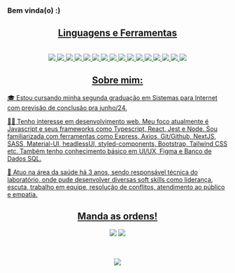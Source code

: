### Bem vinda(o)  :)
 <div align="center">
  <a href="https://github.com/mylenaverspeelt" />
</div>

<!-- SKILLS -->
<div align="center"> 
<h2 align="center">Linguagens e Ferramentas</h2>
<br/>
<img src="https://img.shields.io/badge/JavaScript-F7DF1E?style=for-the-badge&logo=javascript&logoColor=black" />
<img src="https://img.shields.io/badge/TypeScript-007ACC?style=for-the-badge&logo=typescript&logoColor=white" />
<img src="https://img.shields.io/badge/React-20232A?style=for-the-badge&logo=react&logoColor=61DAFB" />
<img src="https://img.shields.io/badge/React_Router-CA4245?style=for-the-badge&logo=react-router&logoColor=white" /> 
<img src="https://img.shields.io/badge/jQuery-0769AD?style=for-the-badge&logo=jquery&logoColor=white" />
<img src="https://img.shields.io/badge/Git-E34F26?style=for-the-badge&logo=git&logoColor=white" />
<img src="https://img.shields.io/badge/Sass-CC6699?style=for-the-badge&logo=sass&logoColor=white" />
<img src="https://img.shields.io/badge/CSS3-1572B6?style=for-the-badge&logo=css3&logoColor=white" />
<img src="https://img.shields.io/badge/HTML5-E34F26?style=for-the-badge&logo=html5&logoColor=white" />
<img src="https://img.shields.io/badge/Material--UI-0081CB?style=for-the-badge&logo=material-ui&logoColor=white" />
<img src="https://img.shields.io/badge/styled--components-DB7093?style=for-the-badge&logo=styled-components&logoColor=white" />
<img src="https://img.shields.io/badge/Bootstrap-563D7C?style=for-the-badge&logo=bootstrap&logoColor=white" />
<img src="https://img.shields.io/badge/Tailwind_CSS-38B2AC?style=for-the-badge&logo=tailwind-css&logoColor=white" />
<img src="https://img.shields.io/badge/Node.js-43853D?style=for-the-badge&logo=node.js&logoColor=white" />
<img src="https://img.shields.io/badge/Express.js-404D59?style=for-the-badge" />
<img src="https://img.shields.io/badge/Jest-323330?style=for-the-badge&logo=Jest&logoColor=white" />
<!-- <img src="https://img.shields.io/badge/Redux-593D88?style=for-the-badge&logo=redux&logoColor=white" /> REDUX -->
<br/>
</div>
<!-- BIO -->

<h2 align="center">Sobre mim:</h2>

🎓 Estou cursando minha segunda graduação em Sistemas para Internet com previsão de conclusão pra junho/24.

👩‍💻 Tenho interesse em desenvolvimento web. Meu foco atualmente é Javascript e seus frameworks como Typescript, React, Jest e Node. Sou familiarizada com ferramentas como Express, Axios, Git/Github, NextJS, SASS, Material-UI, headlessUI, styled-components, Bootstrap, Tailwind CSS etc. Também tenho conhecimento básico em UI/UX, Figma e Banco de Dados SQL.

🔬 Atuo na área da saúde há 3 anos, sendo responsável técnica do laboratório, onde pude desenvolver diversas soft skills como liderança, escuta, trabalho em equipe, resolução de conflitos, atendimento ao público e empatia.
  
<!--   CONTACT -->
  
<h2 align="center">Manda as ordens!</h2>
<div align="center"> 
  <a href ="mailto:mylena49@hotmail.com"><img src="https://img.shields.io/badge/- Hotmail -%23333?style=for-the-badge&logo=gmail&logoColor=white" target="_blank"></a>
  <a href="https://www.linkedin.com/in/mylenaverspeelt/" target="_blank"><img src="https://img.shields.io/badge/-LinkedIn-%230077B5?style=for-the-badge&logo=linkedin&logoColor=white" target="_blank"></a> 
</div>
 <br/> 
  <br/>
 
<!-- GIF  -->
  
  <p align="center">
  <img src="https://media2.giphy.com/media/HdBiTRPxTMnvi/giphy.gif?cid=790b7611ec26878ff072cc1bcf98badb5797a4f3ab5f5f73&rid=giphy.gif&ct=g"/>
</p>
 

